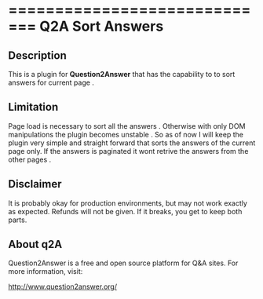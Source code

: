 =============================
Q2A Sort Answers  
=============================

Description
-----------
This is a plugin for **Question2Answer** that has the capability to to sort answers for current page . 

Limitation 
-----------
Page load is necessary to sort all the answers . Otherwise with only DOM manipulations the plugin becomes unstable . So as of now I will keep the plugin very simple and straight forward that sorts the answers of the current page only. If the answers is paginated it wont retrive the answers from the other pages . 

Disclaimer
----------
It is probably okay for production environments, but may not work exactly as expected.  Refunds will not be given.  If it breaks, you get to keep both parts.

About q2A
---------
Question2Answer is a free and open source platform for Q&A sites. For more information, visit:

http://www.question2answer.org/


